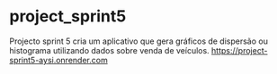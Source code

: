 # project_sprint5
Projecto sprint 5 cria um aplicativo que gera gráficos de dispersão ou histograma utilizando dados sobre venda de veículos.
https://project-sprint5-aysi.onrender.com

